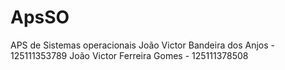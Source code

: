 # ApsSO
APS de Sistemas operacionais 
João Victor Bandeira dos Anjos - 125111353789
João Victor Ferreira Gomes - 125111378508
